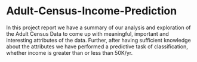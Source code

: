 # Adult-Census-Income-Prediction
In this project report we have a summary of our analysis and exploration of the Adult Census Data to come up with meaningful, important and interesting attributes of the data. Further, after having sufficient knowledge about the attributes we have performed a predictive task of classification, whether income is greater than or less than 50K/yr.
